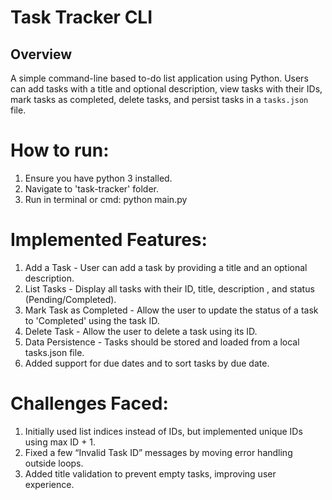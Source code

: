 # Task Tracker CLI

## Overview
A simple command-line based to-do list application using Python.
Users can add tasks with a title and optional description, view tasks with their IDs, mark tasks as completed, delete tasks, and persist tasks in a `tasks.json` file.

# How to run:
1. Ensure you have python 3 installed.
2. Navigate to 'task-tracker' folder.
3. Run in terminal or cmd: python main.py

# Implemented Features:
1. Add a Task - User can add a task by providing a title and an optional description.
2. List Tasks - Display all tasks with their ID, title, description , and status (Pending/Completed).
3. Mark Task as Completed - Allow the user to update the status of a task to 'Completed' using the task ID.
4. Delete Task - Allow the user to delete a task using its ID.
5. Data Persistence - Tasks should be stored and loaded from a local tasks.json file.
6. Added support for due dates and to sort tasks by due date.

# Challenges Faced:
1. Initially used list indices instead of IDs, but implemented unique IDs using max ID + 1.
2. Fixed a few “Invalid Task ID” messages by moving error handling outside loops.
3. Added title validation to prevent empty tasks, improving user experience.
